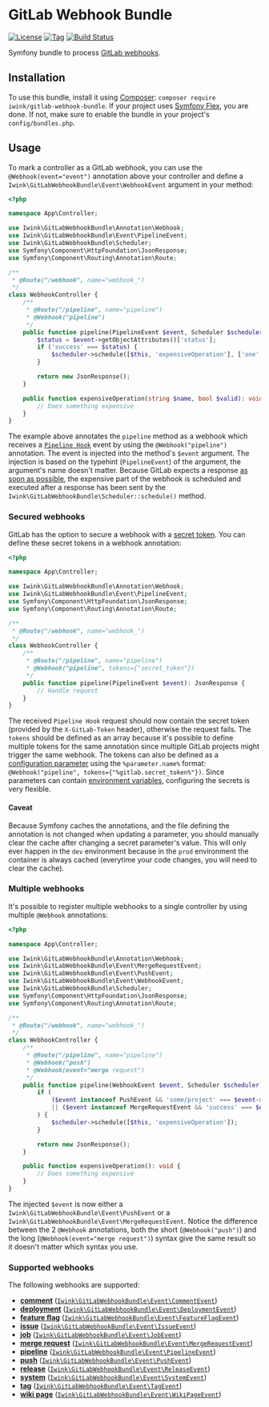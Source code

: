 # GitLab Webhook Bundle

[![License](https://poser.pugx.org/iwink/gitlab-webhook-bundle/license.png)](https://packagist.org/packages/iwink/gitlab-webhook-bundle)
[![Tag](https://img.shields.io/github/v/tag/iwink/gitlab-webhook-bundle)](https://github.com/iwink/gitlab-webhook-bundle/releases)
[![Build Status](https://img.shields.io/github/workflow/status/iwink/gitlab-webhook-bundle/Tests?label=phpunit)](https://github.com/iwink/gitlab-webhook-bundle/actions?query=workflow%3A%22Tests%22)

Symfony bundle to process [GitLab webhooks](https://docs.gitlab.com/ee/user/project/integrations/webhooks.html).

## Installation

To use this bundle, install it using [Composer](getcomposer.org): `composer require iwink/gitlab-webhook-bundle`. If 
your project uses [Symfony Flex](https://github.com/symfony/flex), you are done. If not, make sure to enable the bundle
in your project's `config/bundles.php`.

## Usage

To mark a controller as a GitLab webhook, you can use the `@Webhook(event="event")` annotation above your controller and
define a `Iwink\GitLabWebhookBundle\Event\WebhookEvent` argument in your method:

```php
<?php

namespace App\Controller;

use Iwink\GitLabWebhookBundle\Annotation\Webhook;
use Iwink\GitLabWebhookBundle\Event\PipelineEvent;
use Iwink\GitLabWebhookBundle\Scheduler;
use Symfony\Component\HttpFoundation\JsonResponse;
use Symfony\Component\Routing\Annotation\Route;

/**
 * @Route("/webhook", name="webhook_")
 */
class WebhookController {
    /**
     * @Route("/pipeline", name="pipeline")
     * @Webhook("pipeline")
     */
    public function pipeline(PipelineEvent $event, Scheduler $scheduler): JsonResponse {
        $status = $event->getObjectAttributes()['status'];
        if ('success' === $status) {
            $scheduler->schedule([$this, 'expensiveOperation'], ['one', true]);
        }

        return new JsonResponse();
    }

    public function expensiveOperation(string $name, bool $valid): void {
        // Does something expensive
    }
}

```

The example above annotates the `pipeline` method as a webhook which receives a 
[`Pipeline Hook`](https://docs.gitlab.com/ee/user/project/integrations/webhooks.html#pipeline-events) event by using 
the `@Webhook("pipeline")` annotation. The event is injected into the method's `$event` argument. The injection is based
on the typehint (`PipelineEvent`) of the argument, the argument's name doesn't matter. Because GitLab expects a response 
[as soon as possible](https://docs.gitlab.com/ee/user/project/integrations/webhooks.html#webhook-endpoint-tips), the 
expensive part of the webhook is scheduled and executed after a response has been sent by the 
`Iwink\GitLabWebhookBundle\Scheduler::schedule()` method.

### Secured webhooks

GitLab has the option to secure a webhook with a 
[secret token](https://docs.gitlab.com/ee/user/project/integrations/webhooks.html#secret-token). You can define these 
secret tokens in a webhook annotation:

```php
<?php

namespace App\Controller;

use Iwink\GitLabWebhookBundle\Annotation\Webhook;
use Iwink\GitLabWebhookBundle\Event\PipelineEvent;
use Symfony\Component\HttpFoundation\JsonResponse;
use Symfony\Component\Routing\Annotation\Route;

/**
 * @Route("/webhook", name="webhook_")
 */
class WebhookController {
    /**
     * @Route("/pipeline", name="pipeline")
     * @Webhook("pipeline", tokens={"secret_token"})
     */
    public function pipeline(PipelineEvent $event): JsonResponse {
        // Handle request
    }
}

```

The received `Pipeline Hook` request should now contain the secret token (provided by the `X-GitLab-Token` header), otherwise the request fails. The `tokens` 
should be defined as an array because it's possible to define multiple tokens for the same annotation since multiple 
GitLab projects might trigger the same webhook. The tokens can also be defined as a 
[configuration parameter](https://symfony.com/doc/current/configuration.html#configuration-parameters) using the 
`%parameter.name%` format: `@Webhook("pipeline", tokens={"%gitlab.secret_token%"})`. Since parameters can contain 
[environment variables](https://symfony.com/doc/current/configuration.html#configuration-based-on-environment-variables),
configuring the secrets is very flexible.

#### Caveat

Because Symfony caches the annotations, and the file defining the annotation is not changed when updating a parameter, 
you should manually clear the cache after changing a secret parameter's value. This will only ever happen in the `dev` 
environment because in the `prod` environment the container is always cached (everytime your code changes, you will need 
to clear the cache). 

### Multiple webhooks

It's possible to register multiple webhooks to a single controller by using multiple `@Webhook` annotations:

```php
<?php

namespace App\Controller;

use Iwink\GitLabWebhookBundle\Annotation\Webhook;
use Iwink\GitLabWebhookBundle\Event\MergeRequestEvent;
use Iwink\GitLabWebhookBundle\Event\PushEvent;
use Iwink\GitLabWebhookBundle\Event\WebhookEvent;
use Iwink\GitLabWebhookBundle\Scheduler;
use Symfony\Component\HttpFoundation\JsonResponse;
use Symfony\Component\Routing\Annotation\Route;

/**
 * @Route("/webhook", name="webhook_")
 */
class WebhookController {
    /**
     * @Route("/pipeline", name="pipeline")
     * @Webhook("push")
     * @Webhook(event="merge request")
     */
    public function pipeline(WebhookEvent $event, Scheduler $scheduler): JsonResponse {
        if (
            ($event instanceof PushEvent && 'some/project' === $event->getProject()['name'])
            || ($event instanceof MergeRequestEvent && 'success' === $event->getObjectAttributes()['status'])
        ) {
            $scheduler->schedule([$this, 'expensiveOperation']);
        }

        return new JsonResponse();
    }

    public function expensiveOperation(): void {
        // Does something expensive
    }
}

```

The injected `$event` is now either a `Iwink\GitLabWebhookBundle\Event\PushEvent` or a 
`Iwink\GitLabWebhookBundle\Event\MergeRequestEvent`. Notice the difference between the 2 `@Webhook` annotations, both 
the short (`@Webhook("push")`) and the long (`@Webhook(event="merge request")`) syntax give the same result so it 
doesn't matter which syntax you use.

### Supported webhooks

The following webhooks are supported:

- [**comment**](https://docs.gitlab.com/ee/user/project/integrations/webhooks.html#comment-events) ([`Iwink\GitLabWebhookBundle\Event\CommentEvent`](src/Event/CommentEvent.php))
- [**deployment**](https://docs.gitlab.com/ee/user/project/integrations/webhooks.html#deployment-events) ([`Iwink\GitLabWebhookBundle\Event\DeploymentEvent`](src/Event/DeploymentEvent.php))
- [**feature flag**](https://docs.gitlab.com/ee/user/project/integrations/webhooks.html#feature-flag-events) ([`Iwink\GitLabWebhookBundle\Event\FeatureFlagEvent`](src/Event/FeatureFlagEvent.php))
- [**issue**](https://docs.gitlab.com/ee/user/project/integrations/webhooks.html#issue-events) ([`Iwink\GitLabWebhookBundle\Event\IssueEvent`](src/Event/IssueEvent.php))
- [**job**](https://docs.gitlab.com/ee/user/project/integrations/webhooks.html#job-events) ([`Iwink\GitLabWebhookBundle\Event\JobEvent`](src/Event/JobEvent.php))
- [**merge request**](https://docs.gitlab.com/ee/user/project/integrations/webhooks.html#merge-request-events) ([`Iwink\GitLabWebhookBundle\Event\MergeRequestEvent`](src/Event/MergeRequestEvent.php))
- [**pipeline**](https://docs.gitlab.com/ee/user/project/integrations/webhooks.html#pipeline-events) ([`Iwink\GitLabWebhookBundle\Event\PipelineEvent`](src/Event/PipelineEvent.php))
- [**push**](https://docs.gitlab.com/ee/user/project/integrations/webhooks.html#push-events) ([`Iwink\GitLabWebhookBundle\Event\PushEvent`](src/Event/PushEvent.php))
- [**release**](https://docs.gitlab.com/ee/user/project/integrations/webhooks.html#release-events) ([`Iwink\GitLabWebhookBundle\Event\ReleaseEvent`](src/Event/ReleaseEvent.php))
- [**system**](https://docs.gitlab.com/ee/system_hooks/system_hooks.html) ([`Iwink\GitLabWebhookBundle\Event\SystemEvent`](src/Event/SystemEvent.php))
- [**tag**](https://docs.gitlab.com/ee/user/project/integrations/webhooks.html#tag-events) ([`Iwink\GitLabWebhookBundle\Event\TagEvent`](src/Event/TagEvent.php))
- [**wiki page**](https://docs.gitlab.com/ee/user/project/integrations/webhooks.html#wiki-page-events) ([`Iwink\GitLabWebhookBundle\Event\WikiPageEvent`](src/Event/WikiPageEvent.php))
